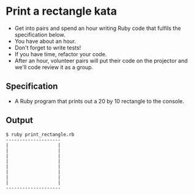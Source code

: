 # Print a rectangle kata

* Get into pairs and spend an hour writing Ruby code that fulfils the specification below.
* You have about an hour.
* Don't forget to write tests!
* If you have time, refactor your code.
* After an hour, volunteer pairs will put their code on the projector and we'll code review it as a group.

## Specification

* A Ruby program that prints out a 20 by 10 rectangle to the console.

## Output

```
$ ruby print_rectangle.rb
--------------------
|                  |
|                  |
|                  |
|                  |
|                  |
|                  |
|                  |
|                  |
--------------------
```
